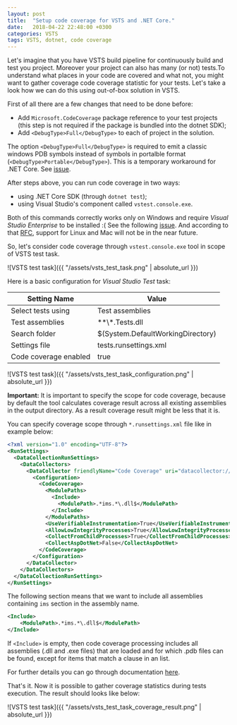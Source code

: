 ```yaml
---
layout: post
title:  "Setup code coverage for VSTS and .NET Core."
date:   2018-04-22 22:48:00 +0300
categories: VSTS
tags: VSTS, dotnet, code coverage
---
```


Let's imagine that you have VSTS build pipeline for continuously build and test you project. Moreover your project can also has many (or not) tests.To understand what places in your code are covered and what not, you might want to gather coverage code coverage statistic for your tests. Let's take a look how we can do this using out-of-box solution in VSTS.

First of all there are a few changes that need to be done before:

*   Add `Microsoft.CodeCoverage` package reference to your test projects (this step is not required if the package is bundled into the dotnet SDK);
*   Add `<DebugType>Full</DebugType>` to each of project in the solution.

The option `<DebugType>Full</DebugType>` is required to emit a classic windows PDB symbols instead of symbols in portalble format (`<DebugType>Portable</DebugType>`). This is a temporary workaround for .NET Core. See [issue](https://github.com/Microsoft/vstest/issues/800).

After steps above, you can run code coverage in two ways:

*   using .NET Core SDK (through `dotnet test`);
*   using Visual Studio's component called `vstest.console.exe`.

Both of this commands correctly works only on Windows and require _Visual Studio Enterprise_ to be installed :( See the following [issue](https://github.com/Microsoft/vstest/issues/1312). And according to that [RFC](https://github.com/Microsoft/vstest-docs/blob/master/RFCs/0021-CodeCoverageForNetCore.md), support for Linux and Mac will not be in the near future.

So, let's consider code coverage through `vstest.console.exe` tool in scope of VSTS test task.

![VSTS test task]({{ "/assets/vsts_test_task.png" | absolute_url }})

Here is a basic configuration for _Visual Studio Test_ task:

| Setting Name          | Value                             |
| --------------------- | --------------------------------- |
| Select tests using    | Test assemblies                   |
| Test assemblies       | \*\*\\\*.Tests.dll                |
| Search folder         | $(System.DefaultWorkingDirectory) |
| Settings file         | tests.runsettings.xml             |
| Code coverage enabled | true                              |

![VSTS test task]({{ "/assets/vsts_test_task_configuration.png" | absolute_url }})

**Important:** It is important to specify the scope for code coverage, because by default the tool calculates coverage result across all existing assemblies in the output directory. As a result coverage result might be less that it is.

You can specify coverage scope through `*.runsettings.xml` file like in example below:

```xml
<?xml version="1.0" encoding="UTF-8"?>
<RunSettings>
  <DataCollectionRunSettings>
    <DataCollectors>
      <DataCollector friendlyName="Code Coverage" uri="datacollector://Microsoft/CodeCoverage/2.0">
        <Configuration>
          <CodeCoverage>
            <ModulePaths>
              <Include>
                <ModulePath>.*ims.*\.dll$</ModulePath>
              </Include>
            </ModulePaths>
            <UseVerifiableInstrumentation>True</UseVerifiableInstrumentation>
            <AllowLowIntegrityProcesses>True</AllowLowIntegrityProcesses>
            <CollectFromChildProcesses>True</CollectFromChildProcesses>
            <CollectAspDotNet>False</CollectAspDotNet>
          </CodeCoverage>
        </Configuration>
      </DataCollector>
    </DataCollectors>
  </DataCollectionRunSettings>
</RunSettings>
```

The following section means that we want to include all assemblies containing `ims` section in the assembly name.

```xml
<Include>
    <ModulePath>.*ims.*\.dll$</ModulePath>
</Include>
```

If `<Include>` is empty, then code coverage processing includes all assemblies (.dll and .exe files) that are loaded and for which .pdb files can be found, except for items that match a clause in an <Exclude> list.

For further details you can go through documentation [here](https://msdn.microsoft.com/en-us/library/jj159530.aspx).

That's it. Now it is possible to gather coverage statistics during tests execution. The result should looks like below:

![VSTS test task]({{ "/assets/vsts_test_task_coverage_result.png" | absolute_url }})
